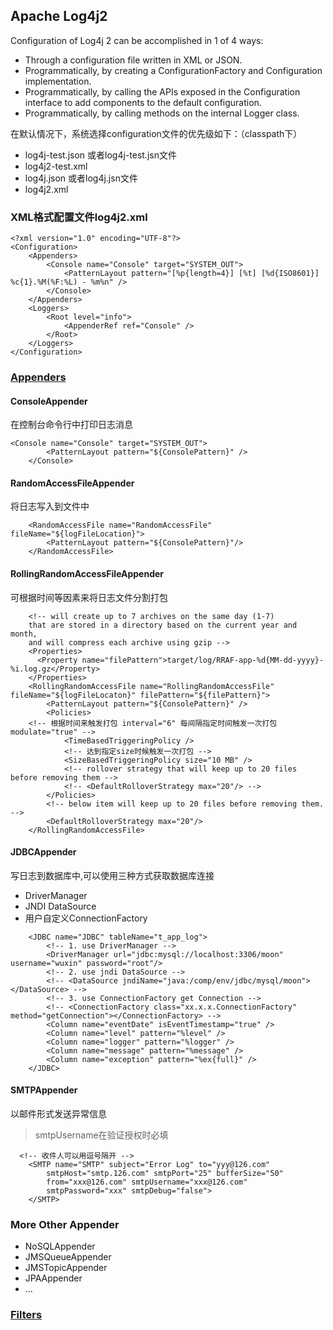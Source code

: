 ## Apache Log4j2

Configuration of Log4j 2 can be accomplished in 1 of 4 ways:
<ul>
<li>Through a configuration file written in XML or JSON.</li>
<li>Programmatically, by creating a ConfigurationFactory and Configuration implementation.</li>
<li>Programmatically, by calling the APIs exposed in the Configuration interface to add components to the default configuration.</li>
<li>Programmatically, by calling methods on the internal Logger class.</li>
</ul>

在默认情况下，系统选择configuration文件的优先级如下：（classpath下）
<ul>
<li>log4j-test.json 或者log4j-test.jsn文件
<li>log4j2-test.xml
<li>log4j.json 或者log4j.jsn文件
<li>log4j2.xml
</ul>

### XML格式配置文件log4j2.xml

    <?xml version="1.0" encoding="UTF-8"?>
    <Configuration>
    	<Appenders>
    		<Console name="Console" target="SYSTEM_OUT">
    			<PatternLayout pattern="[%p{length=4}] [%t] [%d{ISO8601}] %c{1}.%M(%F:%L) - %m%n" />
    		</Console>
    	</Appenders>
    	<Loggers>
    		<Root level="info">
    			<AppenderRef ref="Console" />
    		</Root>
    	</Loggers>
    </Configuration>
  
### [Appenders](http://logging.apache.org/log4j/2.x/manual/appenders.html)

#### ConsoleAppender

在控制台命令行中打印日志消息

    <Console name="Console" target="SYSTEM_OUT">
			<PatternLayout pattern="${ConsolePattern}" />
		</Console>
		
#### RandomAccessFileAppender 	

将日志写入到文件中

		<RandomAccessFile name="RandomAccessFile" fileName="${logFileLocation}">
			<PatternLayout pattern="${ConsolePattern}"/>
		</RandomAccessFile>

#### RollingRandomAccessFileAppender 

可根据时间等因素来将日志文件分割打包

		<!-- will create up to 7 archives on the same day (1-7) 
		that are stored in a directory based on the current year and month, 
		and will compress each archive using gzip -->
		<Properties>
		  <Property name="filePattern">target/log/RRAF-app-%d{MM-dd-yyyy}-%i.log.gz</Property>
		</Properties>  
		<RollingRandomAccessFile name="RollingRandomAccessFile" fileName="${logFileLocaton}" filePattern="${filePattern}">
			<PatternLayout pattern="${ConsolePattern}" />
			<Policies>
        <!-- 根据时间来触发打包 interval="6" 每间隔指定时间触发一次打包 modulate="true" -->
				<TimeBasedTriggeringPolicy />
				<!-- 达到指定size时候触发一次打包 -->
				<SizeBasedTriggeringPolicy size="10 MB" />
				<!-- rollover strategy that will keep up to 20 files before removing them -->
				<!-- <DefaultRolloverStrategy max="20"/> -->
			</Policies>
			<!-- below item will keep up to 20 files before removing them. -->
			<DefaultRolloverStrategy max="20"/>
		</RollingRandomAccessFile>

#### JDBCAppender

写日志到数据库中,可以使用三种方式获取数据库连接

<ul>
<li>DriverManager
<li>JNDI DataSource
<li>用户自定义ConnectionFactory
</ul>
		
		<JDBC name="JDBC" tableName="t_app_log">
			<!-- 1. use DriverManager -->
			<DriverManager url="jdbc:mysql://localhost:3306/moon" username="wuxin" password="root"/>
			<!-- 2. use jndi DataSource -->
			<!-- <DataSource jndiName="java:/comp/env/jdbc/mysql/moon"></DataSource> -->
			<!-- 3. use ConnectionFactory get Connection -->
			<!-- <ConnectionFactory class="xx.x.x.ConnectionFactory" method="getConnection"></ConnectionFactory> -->
			<Column name="eventDate" isEventTimestamp="true" />
		    <Column name="level" pattern="%level" />
		    <Column name="logger" pattern="%logger" />
		    <Column name="message" pattern="%message" />
		    <Column name="exception" pattern="%ex{full}" />
		</JDBC>

#### SMTPAppender

以邮件形式发送异常信息

>smtpUsername在验证授权时必填

      <!-- 收件人可以用逗号隔开 -->
  		<SMTP name="SMTP" subject="Error Log" to="yyy@126.com" 
  			smtpHost="smtp.126.com" smtpPort="25" bufferSize="50" 
  			from="xxx@126.com" smtpUsername="xxx@126.com" 
  			smtpPassword="xxx" smtpDebug="false">
  		</SMTP>

### More Other Appender
<ul>
<li>NoSQLAppender
<li>JMSQueueAppender
<li>JMSTopicAppender
<li>JPAAppender
<li>...
</ul>
		
### [Filters](http://logging.apache.org/log4j/2.x/manual/filters.html)		  
